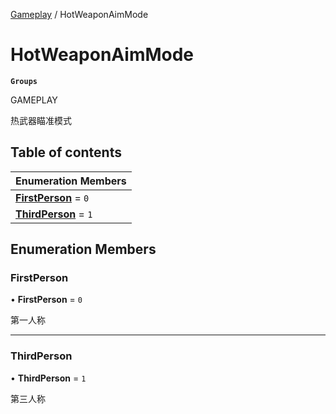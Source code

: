 [Gameplay](../modules/Gameplay.Gameplay.md) / HotWeaponAimMode

# HotWeaponAimMode <Badge type="tip" text="Enumeration" /> <Score text="HotWeaponAimMode" />

**`Groups`**

GAMEPLAY

热武器瞄准模式

## Table of contents

| Enumeration Members |
| :-----|
| **[FirstPerson](Gameplay.HotWeaponAimMode.md#firstperson)** = ``0`` <br> |
| **[ThirdPerson](Gameplay.HotWeaponAimMode.md#thirdperson)** = ``1`` <br> |

## Enumeration Members

### FirstPerson <Score text="FirstPerson" /> 

• **FirstPerson** = ``0``

第一人称

___

### ThirdPerson <Score text="ThirdPerson" /> 

• **ThirdPerson** = ``1``

第三人称
